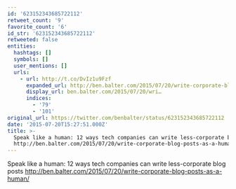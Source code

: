 ```yaml
---
id: '623152343685722112'
retweet_count: '9'
favorite_count: '6'
id_str: '623152343685722112'
retweeted: false
entities:
  hashtags: []
  symbols: []
  user_mentions: []
  urls:
    - url: http://t.co/DvIz1u9Fzf
      expanded_url: http://ben.balter.com/2015/07/20/write-corporate-blog-posts-as-a-human/
      display_url: ben.balter.com/2015/07/20/wri…
      indices:
        - '79'
        - '101'
original_url: https://twitter.com/benbalter/status/623152343685722112
date: '2015-07-20T15:27:51.000Z'
title: >-
  Speak like a human: 12 ways tech companies can write less-corporate blog posts
  http://ben.balter.com/2015/07/20/write-corporate-blog-posts-as-a-human/
---
```


Speak like a human: 12 ways tech companies can write less-corporate blog posts http://ben.balter.com/2015/07/20/write-corporate-blog-posts-as-a-human/